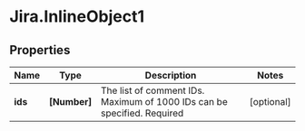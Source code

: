 # Jira.InlineObject1

## Properties

Name | Type | Description | Notes
------------ | ------------- | ------------- | -------------
**ids** | **[Number]** | The list of comment IDs. Maximum of 1000 IDs can be specified. Required | [optional] 


